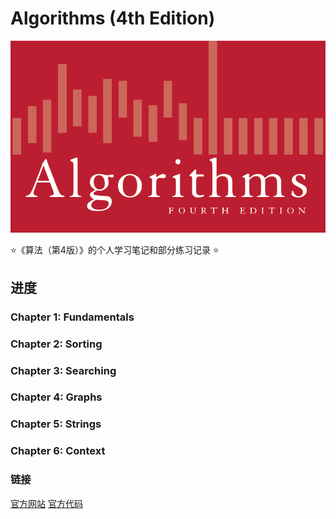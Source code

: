 # Algorithms (4th Edition)
![cover](assets/cover.png)

:star:《算法（第4版）》的个人学习笔记和部分练习记录 :star:

## 进度
### Chapter 1: Fundamentals 

### Chapter 2: Sorting 

### Chapter 3: Searching 

### Chapter 4: Graphs  

### Chapter 5: Strings  

### Chapter 6: Context

### 链接
[官方网站](https://algs4.cs.princeton.edu/home/)
[官方代码](https://github.com/jimmysuncpt/Algorithms/tree/master/src/edu/princeton/cs/algs4)